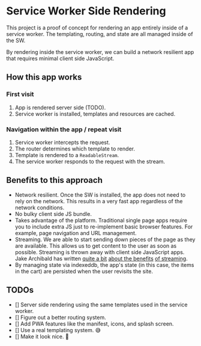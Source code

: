 # Service Worker Side Rendering

This project is a proof of concept for rendering an app entirely inside of a service worker.
The templating, routing, and state are all managed inside of the SW.

By rendering inside the service worker, we can build a network resilient app that requires minimal client side JavaScript.

## How this app works
### First visit
1. App is rendered server side (TODO).
2. Service worker is installed, templates and resources are cached.

### Navigation within the app / repeat visit
1. Service worker intercepts the request.
2. The router determines which template to render.
3. Template is rendered to a `ReadableStream`.
4. The service worker responds to the request with the stream.

## Benefits to this approach
- Network resilient. Once the SW is installed, the app does not need to rely on the network. This results in a very fast app regardless of the network conditions.
- No bulky client side JS bundle.
- Takes advantage of the platform. Traditional single page apps require you to include extra JS just to re-implement basic browser features. For example, page navigation and URL management.
- Streaming. We are able to start sending down pieces of the page as they are available. This allows us to get content to the user as soon as possible. Streaming is thrown away with client side JavaScript apps. Jake Archibald has written [quite a bit](https://jakearchibald.com/2016/fun-hacks-faster-content/) [about the benefits](https://jakearchibald.com/2016/streaming-template-literals/) [of streaming](https://jakearchibald.com/2016/streams-ftw/).
- By managing state via indexeddb, the app's state (in this case, the items in the cart) are persisted when the user revisits the site.

## TODOs
- [] Server side rendering using the same templates used in the service worker.
- [] Figure out a better routing system.
- [] Add PWA features like the manifest, icons, and splash screen.
- [] Use a real templating system. 😅
- [] Make it look nice. 💅
